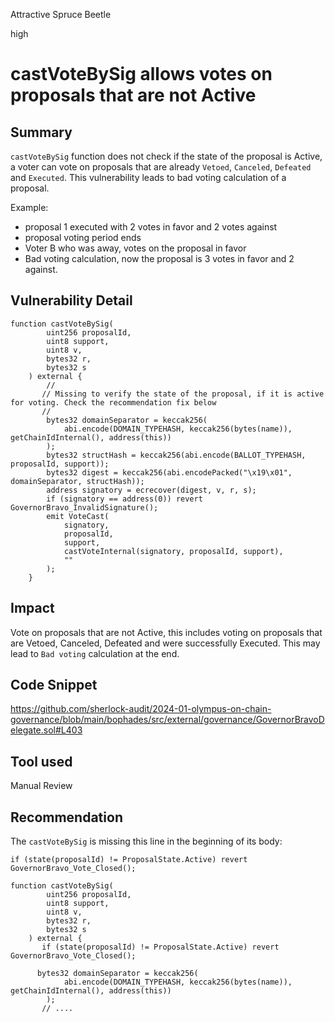 Attractive Spruce Beetle

high

# castVoteBySig allows votes on proposals that are not Active

## Summary
`castVoteBySig` function does not check if the state of the proposal is Active, a voter can vote on proposals that are already `Vetoed`, `Canceled`, `Defeated` and `Executed`. This vulnerability leads to bad voting calculation of a proposal.

Example:
- proposal 1 executed with 2 votes in favor and 2 votes against
- proposal voting period ends
- Voter B who was away, votes on the proposal in favor
- Bad voting calculation, now the proposal is 3 votes in favor and 2 against.

## Vulnerability Detail
```solidity
function castVoteBySig(
        uint256 proposalId,
        uint8 support,
        uint8 v,
        bytes32 r,
        bytes32 s
    ) external {
        //
       // Missing to verify the state of the proposal, if it is active for voting. Check the recommendation fix below
       // 
        bytes32 domainSeparator = keccak256(
            abi.encode(DOMAIN_TYPEHASH, keccak256(bytes(name)), getChainIdInternal(), address(this))
        );
        bytes32 structHash = keccak256(abi.encode(BALLOT_TYPEHASH, proposalId, support));
        bytes32 digest = keccak256(abi.encodePacked("\x19\x01", domainSeparator, structHash));
        address signatory = ecrecover(digest, v, r, s);
        if (signatory == address(0)) revert GovernorBravo_InvalidSignature();
        emit VoteCast(
            signatory,
            proposalId,
            support,
            castVoteInternal(signatory, proposalId, support),
            ""
        );
    }
```
## Impact
Vote on proposals that are not Active, this includes voting on proposals that are Vetoed, Canceled, Defeated and were successfully Executed. This may lead to `Bad voting` calculation at the end.

## Code Snippet
https://github.com/sherlock-audit/2024-01-olympus-on-chain-governance/blob/main/bophades/src/external/governance/GovernorBravoDelegate.sol#L403

## Tool used

Manual Review

## Recommendation
The `castVoteBySig` is missing this line in the beginning of its body: 
```solidity
if (state(proposalId) != ProposalState.Active) revert GovernorBravo_Vote_Closed();
```

```solidity
function castVoteBySig(
        uint256 proposalId,
        uint8 support,
        uint8 v,
        bytes32 r,
        bytes32 s
    ) external {
       if (state(proposalId) != ProposalState.Active) revert GovernorBravo_Vote_Closed();
      
      bytes32 domainSeparator = keccak256(
            abi.encode(DOMAIN_TYPEHASH, keccak256(bytes(name)), getChainIdInternal(), address(this))
        );
       // ....
```